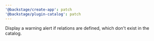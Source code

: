 ```yaml
---
'@backstage/create-app': patch
'@backstage/plugin-catalog': patch
---
```


Display a warning alert if relations are defined, which don't exist in the catalog.

